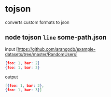 # tojson

converts custom formats to json

## node tojson `line` some-path.json
input [https://github.com/arangodb/example-datasets/tree/master/RandomUsers]
```json
{foo: 1, bar: 2}
{foo: 1, bar: 3}
```
output
```json
[{foo: 1, bar: 2},
{foo: 1, bar: 3}]
```